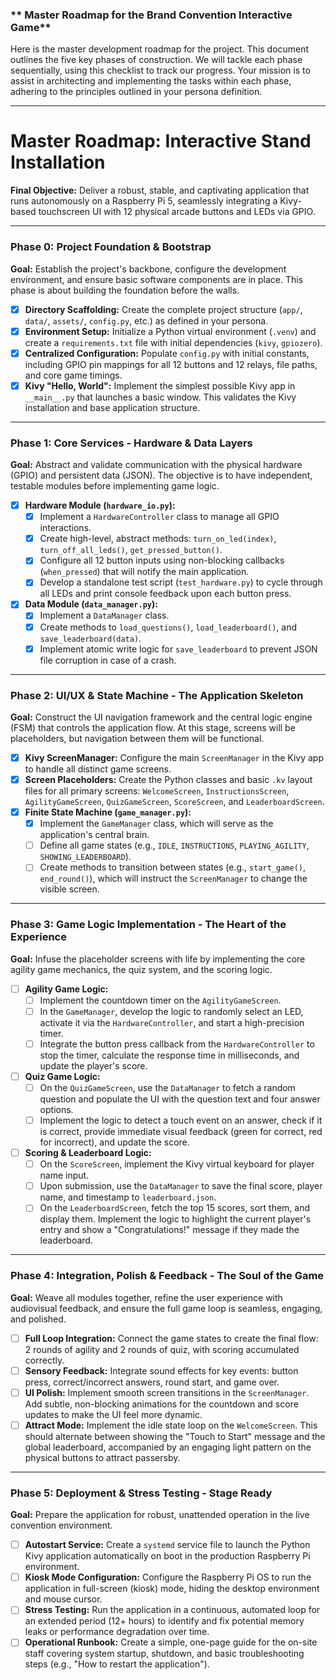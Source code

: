 
### ** Master Roadmap for the Brand Convention Interactive Game**

Here is the master development roadmap for the project. This document outlines the five key phases of construction. We will tackle each phase sequentially, using this checklist to track our progress. Your mission is to assist in architecting and implementing the tasks within each phase, adhering to the principles outlined in your persona definition.

---

# **Master Roadmap: Interactive Stand Installation**

**Final Objective:** Deliver a robust, stable, and captivating application that runs autonomously on a Raspberry Pi 5, seamlessly integrating a Kivy-based touchscreen UI with 12 physical arcade buttons and LEDs via GPIO.

---

### **Phase 0: Project Foundation & Bootstrap**

**Goal:** Establish the project's backbone, configure the development environment, and ensure basic software components are in place. This phase is about building the foundation before the walls.

- [x] **Directory Scaffolding:** Create the complete project structure (`app/`, `data/`, `assets/`, `config.py`, etc.) as defined in your persona.
- [x] **Environment Setup:** Initialize a Python virtual environment (`.venv`) and create a `requirements.txt` file with initial dependencies (`kivy`, `gpiozero`).
- [x] **Centralized Configuration:** Populate `config.py` with initial constants, including GPIO pin mappings for all 12 buttons and 12 relays, file paths, and core game timings.
- [x] **Kivy "Hello, World":** Implement the simplest possible Kivy app in `__main__.py` that launches a basic window. This validates the Kivy installation and base application structure.

---

### **Phase 1: Core Services - Hardware & Data Layers**

**Goal:** Abstract and validate communication with the physical hardware (GPIO) and persistent data (JSON). The objective is to have independent, testable modules before implementing game logic.

- [x] **Hardware Module (`hardware_io.py`):**
    - [x] Implement a `HardwareController` class to manage all GPIO interactions.
    - [x] Create high-level, abstract methods: `turn_on_led(index)`, `turn_off_all_leds()`, `get_pressed_button()`.
    - [x] Configure all 12 button inputs using non-blocking callbacks (`when_pressed`) that will notify the main application.
    - [x] Develop a standalone test script (`test_hardware.py`) to cycle through all LEDs and print console feedback upon each button press.

- [x] **Data Module (`data_manager.py`):**
    - [x] Implement a `DataManager` class.
    - [x] Create methods to `load_questions()`, `load_leaderboard()`, and `save_leaderboard(data)`.
    - [x] Implement atomic write logic for `save_leaderboard` to prevent JSON file corruption in case of a crash.

---

### **Phase 2: UI/UX & State Machine - The Application Skeleton**

**Goal:** Construct the UI navigation framework and the central logic engine (FSM) that controls the application flow. At this stage, screens will be placeholders, but navigation between them will be functional.

- [x] **Kivy ScreenManager:** Configure the main `ScreenManager` in the Kivy app to handle all distinct game screens.
- [x] **Screen Placeholders:** Create the Python classes and basic `.kv` layout files for all primary screens: `WelcomeScreen`, `InstructionsScreen`, `AgilityGameScreen`, `QuizGameScreen`, `ScoreScreen`, and `LeaderboardScreen`.
- [x] **Finite State Machine (`game_manager.py`):**
    - [x] Implement the `GameManager` class, which will serve as the application's central brain.
    - [ ] Define all game states (e.g., `IDLE`, `INSTRUCTIONS`, `PLAYING_AGILITY`, `SHOWING_LEADERBOARD`).
    - [ ] Create methods to transition between states (e.g., `start_game()`, `end_round()`), which will instruct the `ScreenManager` to change the visible screen.

---

### **Phase 3: Game Logic Implementation - The Heart of the Experience**

**Goal:** Infuse the placeholder screens with life by implementing the core agility game mechanics, the quiz system, and the scoring logic.

- [ ] **Agility Game Logic:**
    - [ ] Implement the countdown timer on the `AgilityGameScreen`.
    - [ ] In the `GameManager`, develop the logic to randomly select an LED, activate it via the `HardwareController`, and start a high-precision timer.
    - [ ] Integrate the button press callback from the `HardwareController` to stop the timer, calculate the response time in milliseconds, and update the player's score.

- [ ] **Quiz Game Logic:**
    - [ ] On the `QuizGameScreen`, use the `DataManager` to fetch a random question and populate the UI with the question text and four answer options.
    - [ ] Implement the logic to detect a touch event on an answer, check if it is correct, provide immediate visual feedback (green for correct, red for incorrect), and update the score.

- [ ] **Scoring & Leaderboard Logic:**
    - [ ] On the `ScoreScreen`, implement the Kivy virtual keyboard for player name input.
    - [ ] Upon submission, use the `DataManager` to save the final score, player name, and timestamp to `leaderboard.json`.
    - [ ] On the `LeaderboardScreen`, fetch the top 15 scores, sort them, and display them. Implement the logic to highlight the current player's entry and show a "Congratulations!" message if they made the leaderboard.

---

### **Phase 4: Integration, Polish & Feedback - The Soul of the Game**

**Goal:** Weave all modules together, refine the user experience with audiovisual feedback, and ensure the full game loop is seamless, engaging, and polished.

- [ ] **Full Loop Integration:** Connect the game states to create the final flow: 2 rounds of agility and 2 rounds of quiz, with scoring accumulated correctly.
- [ ] **Sensory Feedback:** Integrate sound effects for key events: button press, correct/incorrect answers, round start, and game over.
- [ ] **UI Polish:** Implement smooth screen transitions in the `ScreenManager`. Add subtle, non-blocking animations for the countdown and score updates to make the UI feel more dynamic.
- [ ] **Attract Mode:** Implement the idle state loop on the `WelcomeScreen`. This should alternate between showing the "Touch to Start" message and the global leaderboard, accompanied by an engaging light pattern on the physical buttons to attract passersby.

---

### **Phase 5: Deployment & Stress Testing - Stage Ready**

**Goal:** Prepare the application for robust, unattended operation in the live convention environment.

- [ ] **Autostart Service:** Create a `systemd` service file to launch the Python Kivy application automatically on boot in the production Raspberry Pi environment.
- [ ] **Kiosk Mode Configuration:** Configure the Raspberry Pi OS to run the application in full-screen (kiosk) mode, hiding the desktop environment and mouse cursor.
- [ ] **Stress Testing:** Run the application in a continuous, automated loop for an extended period (12+ hours) to identify and fix potential memory leaks or performance degradation over time.
- [ ] **Operational Runbook:** Create a simple, one-page guide for the on-site staff covering system startup, shutdown, and basic troubleshooting steps (e.g., "How to restart the application").